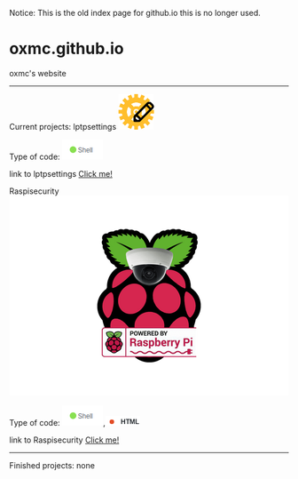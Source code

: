 Notice: This is the old index page for github.io this is no longer used.

# oxmc.github.io
oxmc's website

--------------

Current projects:
lptpsettings ![lptpsettings logo](logo.jpg)

Type of code: ![shellcodelanguage image](shell.jpg)

link to lptpsettings <a class="github-button" href="https://github.com/oxmc/lptpsettings" data-icon="logo.jpg" aria-label="link">Click me!</a>

Raspisecurity ![raspisecurity logo](raspisecurity-logo.png)

Type of code: ![shellcodelanguage image](shell.jpg),![htmlcodelanguage image](html.jpg)

link to Raspisecurity <a class="github-button" href="https://github.com/oxmc/raspisecurity" data-icon="logo.jpg" aria-label="link">Click me!</a>

-------------

Finished projects:
none
